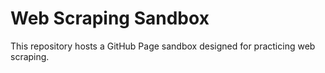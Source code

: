 # Web Scraping Sandbox

This repository hosts a GitHub Page sandbox designed for practicing web scraping. 
